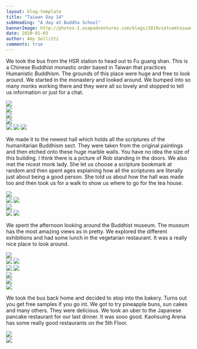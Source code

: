 ```yaml
---
layout: blog-template
title: "Taiwan Day 14"
subHeading: "A day at Buddha School"
bannerImage: http://photos-1.asapadventures.com/blogs/2019vietnamtaiwan/2020-01-03/20200103154439_IMG_4236.jpg_compressed.JPEG
date: 2020-01-03
author: Amy Sellitti
comments: true
---
```


We took the bus from the HSR station to head out to Fu guang shan. This is a Chinese Buddhist monastic order based in Taiwan that practices Humanistic Buddhism. The grounds of this place were huge and free to look around. We started in the monastery and looked around. We bumped into so many monks working there and they were all so lovely and stopped to tell us information or just for a chat.

<div class="center-image"><img src="http://photos-1.asapadventures.com/blogs/2019vietnamtaiwan/2020-01-03/IMG_4211.JPG_compressed.JPEG" /></div>
<div class="center-image"><img src="http://photos-1.asapadventures.com/blogs/2019vietnamtaiwan/2020-01-03/IMG_20200103_123816.jpg_compressed.JPEG" /></div>
<div class="center-image"><img src="http://photos-1.asapadventures.com/blogs/2019vietnamtaiwan/2020-01-03/IMG_20200103_124704.jpg_compressed.JPEG" /></div>
<div class="center-image"><img src="http://photos-1.asapadventures.com/blogs/2019vietnamtaiwan/2020-01-03/IMG_4221.JPG_compressed.JPEG" /></div>
<div class="grid-1l-2w">
  <img src="http://photos-1.asapadventures.com/blogs/2019vietnamtaiwan/2020-01-03/20200103150330_IMG_4223.jpg_compressed.JPEG"/>
  <img src="http://photos-1.asapadventures.com/blogs/2019vietnamtaiwan/2020-01-03/IMG_4231.JPG_compressed.JPEG"/>
  <img src="http://photos-1.asapadventures.com/blogs/2019vietnamtaiwan/2020-01-03/IMG_20200103_131106.jpg_compressed.JPEG"/>
</div>

We made it to the newest hall which holds all the scriptures of the humanitarian Buddhism sect. They were taken from the original paintings and then etched onto these huge marble walls. You have no idea the size of this building. I think there is a picture of Rob standing in the doors. We also met the nicest monk lady. She let us choose a scripture bookmark at random and then spent ages explaining how all the scriptures are literally just about being a good person. She told us about how the hall was made too and then took us for a walk to show us where to go for the tea house.

<div class="center-image"><img src="http://photos-1.asapadventures.com/blogs/2019vietnamtaiwan/2020-01-03/20200103154439_IMG_4236.jpg_compressed.JPEG" /></div>
<div class="grid-2c">
  <img src="http://photos-1.asapadventures.com/blogs/2019vietnamtaiwan/2020-01-03/20200103154451_IMG_4238.jpg_compressed.JPEG"/>
  <img src="http://photos-1.asapadventures.com/blogs/2019vietnamtaiwan/2020-01-03/IMG_4240.JPG_compressed.JPEG"/>
</div>
<div class="center-image"><img src="http://photos-1.asapadventures.com/blogs/2019vietnamtaiwan/2020-01-03/20200103155549_IMG_4243.jpg_compressed.JPEG" /></div>
<div class="grid-2c">
  <img src="http://photos-1.asapadventures.com/blogs/2019vietnamtaiwan/2020-01-03/20200103155449_IMG_4242.jpg_compressed.JPEG"/>
  <img src="http://photos-1.asapadventures.com/blogs/2019vietnamtaiwan/2020-01-03/IMG_4247.JPG_compressed.JPEG"/>
</div>

We spent the afternoon looking around the Buddhist museum. The museum has the most amazing views as in pretty. We explored the different exhibitions and had some lunch in the vegetarian restaurant. It was a really nice place to look around.

<div class="center-image"><img src="http://photos-1.asapadventures.com/blogs/2019vietnamtaiwan/2020-01-03/20200103161001_IMG_4255.jpg_compressed.JPEG" /></div>
<div class="grid-2c">
  <img src="http://photos-1.asapadventures.com/blogs/2019vietnamtaiwan/2020-01-03/20200103161625_IMG_4260.jpg_compressed.JPEG"/>
  <img src="http://photos-1.asapadventures.com/blogs/2019vietnamtaiwan/2020-01-03/20200103161728_IMG_4263.jpg_compressed.JPEG"/>
</div>
<div class="grid-2c">
  <img src="http://photos-1.asapadventures.com/blogs/2019vietnamtaiwan/2020-01-03/20200103173448_IMG_4269.jpg_compressed.JPEG"/>
  <img src="http://photos-1.asapadventures.com/blogs/2019vietnamtaiwan/2020-01-03/20200103174155_IMG_4271.jpg_compressed.JPEG"/>
</div>
<div class="center-image"><img src="http://photos-1.asapadventures.com/blogs/2019vietnamtaiwan/2020-01-03/IMG_20200103_153750.jpg_compressed.JPEG" /></div>
<div class="center-image"><img src="http://photos-1.asapadventures.com/blogs/2019vietnamtaiwan/2020-01-03/IMG_20200103_153939.jpg_compressed.JPEG" /></div>
<div class="center-image"><img src="http://photos-1.asapadventures.com/blogs/2019vietnamtaiwan/2020-01-03/IMG_4278.JPG_compressed.JPEG" /></div>

We took the bus back home and decided to stop into the bakery. Turns out you get free samples if you go int. We got to try pineapple buns, sun cakes and many others. They were delicious. We took an uber to the Japanese pancake restaurant for our last dinner. It was sooo good. Kaohsuing Arena has some really good restaurants on the 5th Floor.

<div class="center-image"><img src="http://photos-1.asapadventures.com/blogs/2019vietnamtaiwan/2020-01-03/IMG_20200103_183639.jpg_compressed.JPEG" /></div>
<div class="center-image"><img src="http://photos-1.asapadventures.com/blogs/2019vietnamtaiwan/2020-01-03/IMG_20200103_203425.jpg_compressed.JPEG"/></div>
